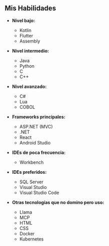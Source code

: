 ## Mis Habilidades

- **Nivel bajo:**
  - Kotlin
  - Flutter
  - Assembly

- **Nivel intermedio:**
  - Java
  - Python
  - C
  - C++

- **Nivel avanzado:**
  - C#
  - Lua
  - COBOL

- **Frameworks principales:**
  - ASP.NET (MVC)
  - .NET
  - React
  - Android Studio

- **IDEs de poca frecuencia:**
  - Workbench

- **IDEs preferidos:**
  - SQL Server
  - Visual Studio
  - Visual Studio Code

- **Otras tecnologías que no domino pero uso:**
  - Llama
  - MCP
  - HTML
  - CSS
  - Docker
  - Kubernetes
